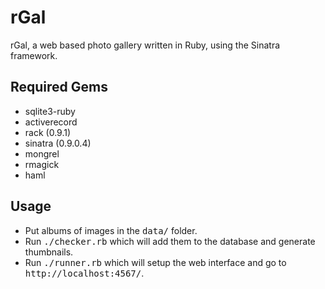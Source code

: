 # rGal

rGal, a web based photo gallery written in Ruby, using the Sinatra framework.

## Required Gems

* sqlite3-ruby
* activerecord
* rack (0.9.1)
* sinatra (0.9.0.4)
* mongrel
* rmagick
* haml

## Usage

* Put albums of images in the <tt>data/</tt> folder.
* Run <tt>./checker.rb</tt> which will add them to the database and generate thumbnails.
* Run <tt>./runner.rb</tt> which will setup the web interface and go to <tt>http://localhost:4567/</tt>.
